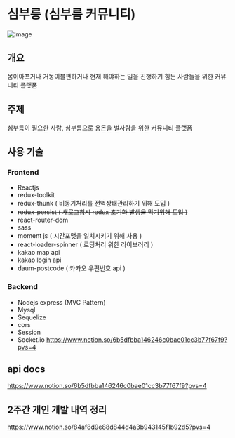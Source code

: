 # 심부릉 (심부름 커뮤니티)
![image](https://github.com/kdt-project-dteam/errands-web/assets/96116158/03b1414b-acbd-4117-b10d-0480921750f7)


## 개요
몸이아프거나 거동이불편하거나 현재 해야하는 일을 진행하기 힘든 사람들을 위한 커뮤니티 플랫폼

## 주제
심부름이 필요한 사람, 심부름으로 용돈을 벌사람을 위한 커뮤니티 플랫폼

## 사용 기술
### Frontend

- Reactjs
- redux-toolkit
- redux-thunk ( 비동기처리를 전역상태관리하기 위해 도입 )
- ~~redux-persist ( 새로고침시 redux 초기화 발생을 막기위해 도입 )~~
- react-router-dom
- sass
- moment js ( 시간포맷을 일치시키기 위해 사용 )
- react-loader-spinner ( 로딩처리 위한 라이브러리 )
- kakao map api
- kakao login api
- daum-postcode ( 카카오 우편번호 api )

### Backend

- Nodejs express (MVC Pattern)
- Mysql
- Sequelize
- cors
- Session
- Socket.io
https://www.notion.so/6b5dfbba146246c0bae01cc3b77f67f9?pvs=4

## api docs
https://www.notion.so/6b5dfbba146246c0bae01cc3b77f67f9?pvs=4

## 2주간 개인 개발 내역 정리
https://www.notion.so/84af8d9e88d844d4a3b943145f1b92d5?pvs=4


